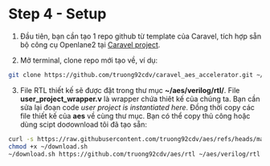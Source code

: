 # Step 4 - Setup

1. Đầu tiên, bạn cần tạo 1 repo github từ template của Caravel, tích hợp sẵn bộ công cụ Openlane2 tại [Caravel project](https://github.com/efabless/caravel_user_project_ol2/generate).

2. Mở terminal, clone repo mới tạo về, ví dụ:
```sh
git clone https://github.com/truong92cdv/caravel_aes_accelerator.git ~/aes
```

3. File RTL thiết kế sẽ được đặt trong thư mục **~/aes/verilog/rtl/**. File **user_project_wrapper.v** là wrapper chứa thiêt kế của chúng ta. Bạn cần sửa lại đoạn code *user project is instantiated  here*. Đồng thời copy các file thiết kế của **aes** về cùng thư mục. Bạn có thể copy thủ công hoặc dùng scipt doơownload tôi đã tạo sẵn:
```sh
curl -s https://raw.githubusercontent.com/truong92cdv/aes/refs/heads/main/script/download.sh ~/download.sh
chmod +x ~/download.sh
~/download.sh https://github.com/truong92cdv/aes/rtl ~/aes/verilog/rtl
```
